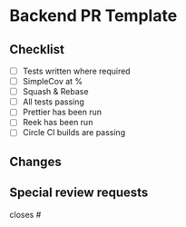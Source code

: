 # Backend PR Template

## Checklist
- [ ] Tests written where required
- [ ] SimpleCov at <number>%
- [ ] Squash & Rebase
- [ ] All tests passing
- [ ] Prettier has been run
- [ ] Reek has been run
- [ ] Circle CI builds are passing

## Changes


## Special review requests


closes #